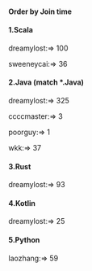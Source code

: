 #### Order by Join time
#### 1.Scala
dreamylost:=> 100

sweeneycai:=> 36

#### 2.Java (match *.Java)
dreamylost:=> 325

ccccmaster:=> 3

poorguy:=> 1

wkk:=> 37

#### 3.Rust
dreamylost:=> 93

#### 4.Kotlin
dreamylost:=> 25

#### 5.Python
laozhang:=> 59

